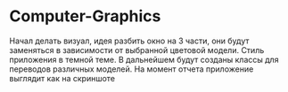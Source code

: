 # Computer-Graphics
Начал делать визуал, идея разбить окно на 3 части, они будут заменяться в зависимости от выбранной цветовой модели.
Стиль приложения в темной теме.
В дальнейшем будут созданы классы для переводов различных моделей.
На момент отчета приложение выглядит как на скриншоте
